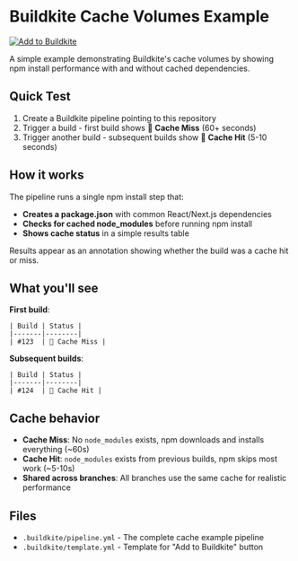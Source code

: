 # Buildkite Cache Volumes Example

[![Add to Buildkite](https://buildkite.com/button.svg)](https://buildkite.com/new?template=https://github.com/dbr787/buildkite-cache-volumes-example)

A simple example demonstrating Buildkite's cache volumes by showing npm install performance with and without cached dependencies.

## Quick Test

1. Create a Buildkite pipeline pointing to this repository  
2. Trigger a build - first build shows 💨 **Cache Miss** (60+ seconds)
3. Trigger another build - subsequent builds show 🎯 **Cache Hit** (5-10 seconds)

## How it works

The pipeline runs a single npm install step that:
- **Creates a package.json** with common React/Next.js dependencies
- **Checks for cached node_modules** before running npm install
- **Shows cache status** in a simple results table

Results appear as an annotation showing whether the build was a cache hit or miss.

## What you'll see

**First build**: 
```
| Build | Status |
|-------|--------|
| #123  | 💨 Cache Miss |
```

**Subsequent builds**:
```
| Build | Status |
|-------|--------|
| #124  | 🎯 Cache Hit |
```

## Cache behavior

- **Cache Miss**: No `node_modules` exists, npm downloads and installs everything (~60s)
- **Cache Hit**: `node_modules` exists from previous builds, npm skips most work (~5-10s)
- **Shared across branches**: All branches use the same cache for realistic performance

## Files

- `.buildkite/pipeline.yml` - The complete cache example pipeline
- `.buildkite/template.yml` - Template for "Add to Buildkite" button
